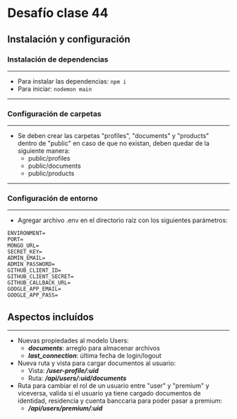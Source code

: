 # Desafío clase 44

## Instalación y configuración

### Instalación de dependencias

---

- Para instalar las dependencias: `npm i`
- Para iniciar: `nodemon main`

---

### Configuración de carpetas

---

- Se deben crear las carpetas "profiles", "documents" y "products" dentro de "public" en caso de que no existan, deben quedar de la siguiente manera:
  - public/profiles
  - public/documents
  - public/products

---

### Configuración de entorno

---

- Agregar archivo .env en el directorio raíz con los siguientes parámetros:

```env
ENVIRONMENT=
PORT=
MONGO_URL=
SECRET_KEY=
ADMIN_EMAIL=
ADMIN_PASSWORD=
GITHUB_CLIENT_ID=
GITHUB_CLIENT_SECRET=
GITHUB_CALLBACK_URL=
GOOGLE_APP_EMAIL=
GOOGLE_APP_PASS=
```

## Aspectos incluídos

---

- Nuevas propiedades al modelo Users:
  - **_documents_**: arreglo para almacenar archivos
  - **_last_connection_**: última fecha de login/logout
- Nueva ruta y vista para cargar documentos al usuario:
  - Vista: **_/user-profile/:uid_**
  - Ruta: **_/api/users/:uid/documents_**
- Ruta para cambiar el rol de un usuario entre "user" y "premium" y viceversa, valida si el usuario ya tiene cargado documentos de identidad, residencia y cuenta banccaria para poder pasar a premium:
  - **_/api/users/premium/:uid_**

